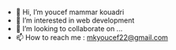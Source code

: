 - 👋 Hi, I’m youcef mammar kouadri 
- 👀 I’m interested in web development
- 💞️ I’m looking to collaborate on ...
- 📫 How to reach me : mkyoucef22@gmail.com
<!---
youceeeef/youceeeef is a ✨ special ✨ repository because its `README.md` (this file) appears on your GitHub profile.
You can click the Preview link to take a look at your changes.
--->
